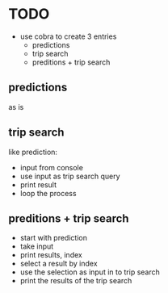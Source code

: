 # TODO

- use cobra to create 3 entries 
  + predictions 
  + trip search 
  + preditions + trip search

## predictions 
as is

## trip search
like prediction: 
- input from console 
- use input as trip search query
- print result
- loop the process

## preditions + trip search 
- start with prediction
- take input 
- print results, index 
- select a result by index
- use the selection as input in to trip search
- print the results of the trip search
